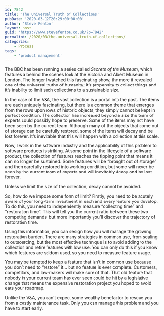 ```yaml
---
id: 7842
title: 'The Universal Truth of Collections'
pubDate: '2020-03-12T20:29:00+00:00'
author: 'Steve Fenton'
layout: post
guid: 'https://www.stevefenton.co.uk/?p=7842'
permalink: /2020/03/the-universal-truth-of-collections/
categories:
    - Process
tags:
    - 'product management'
---
```


The BBC has been running a series called *Secrets of the Museum*, which features a behind the scenes look at the Victoria and Albert Museum in London. The longer I watched this fascinating show, the more it revealed one of the universal truths of humanity; it’s propensity to collect things and it’s inability to limit such collections to a sustainable size.

In the case of the V&amp;A, the vast collection is a portal into the past. The items are each uniquely fascinating, but there is a common theme that emerges from the rows upon rows of historic objects; they simply cannot be kept in perfect condition. The collection has increased beyond a size the team of experts could possibly hope to preserve. Some of the items may not have been seen by the current team. Although many of the objects that come out of storage can be carefully restored, some of the items will decay and be lost forever. It’s inevitable that this will happen with a collection at this scale.

Now, I work in the software industry and the applicability of this problem to software products is striking. At some point in the lifecycle of a software product, the collection of features reaches the tipping point that means it can no longer be sustained. Some features will be “brought out of storage” and then carefully restored into working condition, but some will never be seen by the current team of experts and will inevitably decay and be lost forever.

Unless we limit the size of the collection, decay cannot be avoided.

So, how do we impose some form of limit? Firstly, you need to be acutely aware of your long-term investment in each and every feature you develop. To do this, you need to independently measure “collecting time” and “restoration time”. This will tell you the current ratio between these two competing demands, but more importantly you’ll discover the trajectory of restoration time.

Using this information, you can design how you will manage the growing restoration burden. There are many strategies in common use, from scaling to outsourcing, but the most effective technique is to avoid adding to the collection and retire features with low use. You can only do this if you know which features are seldom used, so you need to measure feature usage.

You may be tempted to keep a feature that isn’t in common use because you don’t need to “restore” it… but no feature is ever complete. Customers, competitors, and law-makers will make sure of that. That old feature that nobody in your current team has ever seen could be hit by a legislative change that means the expensive restoration project you hoped to avoid eats your roadmap.

Unlike the V&amp;A, you can’t expect some wealthy benefactor to rescue you from a costly maintenance task. Only you can manage this problem and you have to start early.
